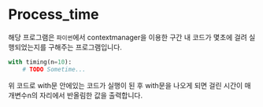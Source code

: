 # Process_time
해당 프로그램은 `파이썬`에서 contextmanager을 이용한 구간 내 코드가 몇초에 걸려 실행되었는지를 구해주는 프로그램입니다. 

```py
with timing(n=10):
    # TODO Sometime...
```
위 코드로 with문 안에있는 코드가 실행이 된 후 with문을 나오게 되면 걸린 시간이 매개변수n의 자리에서 반올림한 값을 출력합니다.